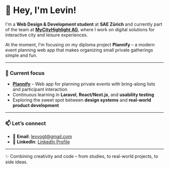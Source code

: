 # 👋 Hey, I'm Levin!

I'm a **Web Design & Development student** at **SAE Zürich** and currently part of the team at **[MyCityHighlight AG](https://www.mycityhihglight.com)**, where I work on digital solutions for interactive city and leisure experiences.  

At the moment, I'm focusing on my diploma project **Plannify** – a modern event planning web app that makes organizing small private gatherings simple and fun.  

---

### 🚀 **Current focus**
- **[Plannify](https://github.com/Vogel1638/plannify)** – Web app for planning private events with bring-along lists and participant interaction  
- Continuous learning in **Laravel**, **React/Next.js**, and **usability testing**  
- Exploring the sweet spot between **design systems** and **real-world product development**  

---

### 📫 **Let’s connect**
- 📧 **Email**: [levvogt@gmail.com](mailto:levvogt@gmail.com)  
- 🔗 **LinkedIn**: [LinkedIn Profile](https://www.linkedin.com/in/levin-vogt-134306287)  

---

✨ Combining creativity and code – from studies, to real-world projects, to side ideas.
